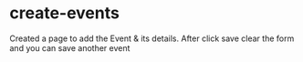 # create-events
Created a page to add the Event &amp; its details. After click save clear the form and you can save another event
